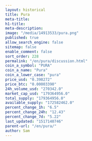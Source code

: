```yaml
---
layout: historical
title: Pura
meta-title: 
h1-title: 
meta-description: 
image: "/media/14913533/pura.png"
published: true
allow_search_engine: false
sitemap: false
enable_comment: false
sort_order: 228
permalink: "/en/pura/discussion.html"
coin_a_symbol: "PURA"
coin_a_name: "Pura"
coin_a_lower_case: "pura"
price_usd: "0.398272"
price_btc: "0.00003390"
24h_volume_usd: "270342.0"
market_cap_usd: "179364956.0"
total_supply: "179364956.0"
available_supply: "172582462.0"
percent_change_1h: "6.5"
percent_change_24h: "12.43"
percent_change_7d: "5.22"
last_updated: "1517140746"
parent-url: "/en/pura/"
author: Sam
---
```


